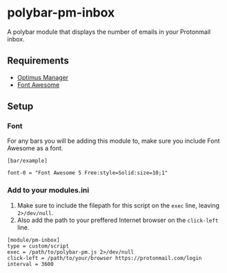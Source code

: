 # polybar-pm-inbox
A polybar module that displays the number of emails in your Protonmail inbox.

## Requirements

- [Optimus Manager](https://github.com/Askannz/optimus-manager)
- [Font Awesome](https://github.com/FortAwesome/Font-Awesome)

## Setup

### Font
For any bars you will be adding this module to, make sure you include Font Awesome as a font.
```
[bar/example]

font-0 = "Font Awesome 5 Free:style=Solid:size=10;1"
```

### Add to your modules.ini

1. Make sure to include the filepath for this script on the ```exec``` line, leaving ```2>/dev/null```.
2. Also add the path to your preffered Internet browser on the ```click-left``` line.

```
[module/pm-inbox]
type = custom/script
exec = /path/to/polybar-pm.js 2>/dev/null
click-left = /path/to/your/browser https://protonmail.com/login
interval = 3600
```
